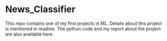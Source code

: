 # News_Classifier
This repo contains one of my first projects in ML. Details about this project is mentioned in readme. The python code and my report about the project are also available here.

